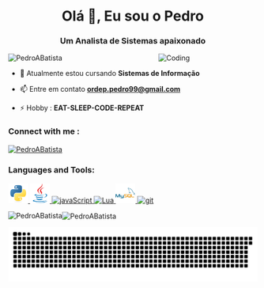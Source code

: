 <h1 align="center">Olá 👋, Eu sou o Pedro</h1>
<h3 align="center">Um Analista de Sistemas apaixonado</h3>
<img align="right" alt="Coding" width="200" src="https://github.com/user-attachments/assets/0f18a16c-32a1-49aa-8ead-6e8eccdac095">

<p align="left"> <img src="https://komarev.com/ghpvc/?username=cyrolux123&label=Profile%20views&color=0e75b6&style=flat" alt="PedroABatista" /> </p>

- 🌱 Atualmente estou cursando  **Sistemas de Informação**

- 📫 Entre em contato **ordep.pedro99@gmail.com**

- ⚡ Hobby : **EAT-SLEEP-CODE-REPEAT**

<h3 align="left">Connect with me :</h3>
<p align="left">
<a href="https://www.linkedin.com/in/pedro-batista-452ba71b2/" target="blank"><img align="center" src="https://cdn.jsdelivr.net/gh/devicons/devicon@latest/icons/linkedin/linkedin-original.svg" alt="PedroABatista" height="30" width="40" /></a>
</p>

<h3 align="left">Languages and Tools:</h3>
<p align="left"> 
  <a href="https://www.python.org" target="_blank" rel="noreferrer"> <img src="https://raw.githubusercontent.com/devicons/devicon/master/icons/python/python-original.svg" alt="python" width="40" height="40"/> </a> 
  <a href="https://www.oracle.com/br/" target="_blank" rel="noreferrer"> <img src="https://raw.githubusercontent.com/devicons/devicon/master/icons/java/java-original.svg" alt="java" width="40" height="40"/> </a> 
  <a href="https://developer.mozilla.org/en-US/docs/Web/JavaScript" target="_blank" rel="noreferrer"> <img src="https://cdn.jsdelivr.net/gh/devicons/devicon@latest/icons/javascript/javascript-original.svg" alt="javaScript" width="40" height="40"/> </a>
  <a href="https://www.lua.org/docs.html" target="_blank" rel="noreferrer"> <img src="https://cdn.jsdelivr.net/gh/devicons/devicon@latest/icons/lua/lua-original.svg" alt="Lua" width="40" height="40"/> </a>

  <a href="https://www.mysql.com" target="_blank" rel="noreferrer">
    <img src="https://raw.githubusercontent.com/devicons/devicon/master/icons/mysql/mysql-original-wordmark.svg" alt="mysql" width="40" height="40"/>
 </a>
  <a href="https://git-scm.com/" target="_blank" rel="noreferrer"> <img src="https://www.vectorlogo.zone/logos/git-scm/git-scm-icon.svg" alt="git" width="40" height="40"/> </a>
</p>

<p><img align="left" src="https://github-readme-stats.vercel.app/api/top-langs?username=PedroABatista&show_icons=true&locale=en&layout=compact" alt="PedroABatista" /></p>
<p><img align="center" src="https://github-readme-streak-stats.herokuapp.com/?user=PedroABatista&" alt="PedroABatista" /></p>

![Snake animation](https://github.com/PedroABatista/PedroABatista/blob/output/github-contribution-grid-snake.svg)
